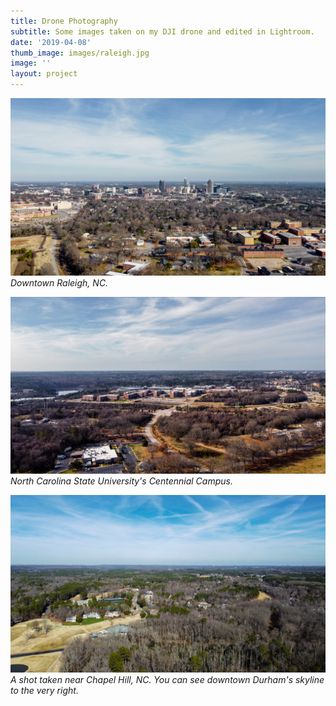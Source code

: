 ```yaml
---
title: Drone Photography
subtitle: Some images taken on my DJI drone and edited in Lightroom.
date: '2019-04-08'
thumb_image: images/raleigh.jpg
image: ''
layout: project
---
```


![Raleigh](/images/raleigh.jpg)
*Downtown Raleigh, NC.*

![Centennial](/images/centennial.jpg)
*North Carolina State University's Centennial Campus.*

![Chapel Hill](/images/chapelhill.jpg)
*A shot taken near Chapel Hill, NC. You can see downtown Durham's skyline to the very right.*
